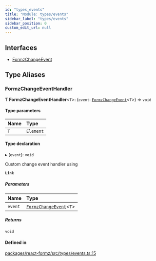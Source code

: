 ```yaml
---
id: "types_events"
title: "Module: types/events"
sidebar_label: "types/events"
sidebar_position: 0
custom_edit_url: null
---
```


## Interfaces

- [FormzChangeEvent](../interfaces/types_events.FormzChangeEvent.md)

## Type Aliases

### FormzChangeEventHandler

Ƭ **FormzChangeEventHandler**<`T`\>: (`event`: [`FormzChangeEvent`](../interfaces/types_events.FormzChangeEvent.md)<`T`\>) => `void`

#### Type parameters

| Name | Type |
| :------ | :------ |
| `T` | `Element` |

#### Type declaration

▸ (`event`): `void`

Custom change event handler using

**`Link`**

##### Parameters

| Name | Type |
| :------ | :------ |
| `event` | [`FormzChangeEvent`](../interfaces/types_events.FormzChangeEvent.md)<`T`\> |

##### Returns

`void`

#### Defined in

[packages/react-formz/src/types/events.ts:15](https://github.com/ZerryStack/react-formz/blob/main/packages/react-formz/src/types/events.ts#L15)
